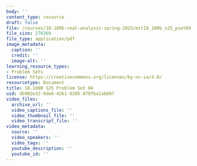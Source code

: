 ```yaml
---
body: ''
content_type: resource
draft: false
file: /courses/18-100b-real-analysis-spring-2025/mit18_100b_s25_pset04.pdf
file_size: 276369
file_type: application/pdf
image_metadata:
  caption: ''
  credit: ''
  image-alt: ''
learning_resource_types:
- Problem Sets
license: https://creativecommons.org/licenses/by-nc-sa/4.0/
resourcetype: Document
title: 18.100B S25 Problem Set 04
uid: db902e32-6de6-4261-9205-879fba1ab667
video_files:
  archive_url: ''
  video_captions_file: ''
  video_thumbnail_file: ''
  video_transcript_file: ''
video_metadata:
  source: ''
  video_speakers: ''
  video_tags: ''
  youtube_description: ''
  youtube_id: ''
---
```


